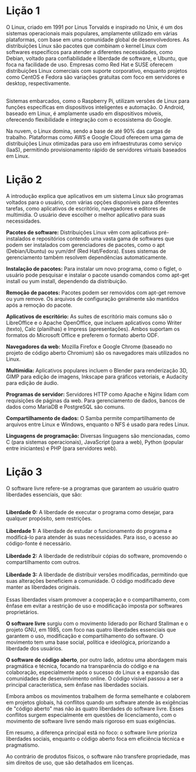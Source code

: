 <h1> Lição 1</h1>
O Linux, criado em 1991 por Linus Torvalds e inspirado no Unix, é um dos sistemas operacionais mais populares, amplamente utilizado em várias plataformas, com base em uma comunidade global de desenvolvedores. As distribuições Linux são pacotes que combinam o kernel Linux com softwares específicos para atender a diferentes necessidades, como Debian, voltado para confiabilidade e liberdade de software, e Ubuntu, que foca na facilidade de uso. Empresas como Red Hat e SUSE oferecem distribuições Linux comerciais com suporte corporativo, enquanto projetos como CentOS e Fedora são variações gratuitas com foco em servidores e desktop, respectivamente.<br><br>

Sistemas embarcados, como o Raspberry Pi, utilizam versões de Linux para funções específicas em dispositivos inteligentes e automação. O Android, baseado em Linux, é amplamente usado em dispositivos móveis, oferecendo flexibilidade e integração com o ecossistema do Google.<br>

Na nuvem, o Linux domina, sendo a base de até 90% das cargas de trabalho. Plataformas como AWS e Google Cloud oferecem uma gama de distribuições Linux otimizadas para uso em infraestruturas como serviço (IaaS), permitindo provisionamento rápido de servidores virtuais baseados em Linux.<br>

<h1>Lição 2</h1>
A introdução explica que aplicativos em um sistema Linux são programas voltados para o usuário, com várias opções disponíveis para diferentes tarefas, como aplicativos de escritório, navegadores e editores de multimídia. O usuário deve escolher o melhor aplicativo para suas necessidades.<br>

<strong>Pacotes de software:</strong> Distribuições Linux vêm com aplicativos pré-instalados e repositórios contendo uma vasta gama de softwares que podem ser instalados com gerenciadores de pacotes, como o apt (Debian/Ubuntu) ou yum/dnf (Red Hat/Fedora). Esses sistemas de gerenciamento também resolvem dependências automaticamente.<br>

<strong>Instalação de pacotes:</strong> Para instalar um novo programa, como o figlet, o usuário pode pesquisar e instalar o pacote usando comandos como apt-get install ou yum install, dependendo da distribuição.<br>

<strong>Remoção de pacotes:</strong> Pacotes podem ser removidos com apt-get remove ou yum remove. Os arquivos de configuração geralmente são mantidos após a remoção do pacote.<br>

<strong>Aplicativos de escritório:</strong> As suítes de escritório mais comuns são o LibreOffice e o Apache OpenOffice, que incluem aplicativos como Writer (texto), Calc (planilhas) e Impress (apresentações). Ambos suportam os formatos do Microsoft Office e preferem o formato aberto ODF.<br>

<strong>Navegadores da web:</strong> Mozilla Firefox e Google Chrome (baseado no projeto de código aberto Chromium) são os navegadores mais utilizados no Linux.<br>

<strong>Multimídia:</strong> Aplicativos populares incluem o Blender para renderização 3D, GIMP para edição de imagens, Inkscape para gráficos vetoriais, e Audacity para edição de áudio.<br>

<strong>Programas de servidor:</strong> Servidores HTTP como Apache e Nginx lidam com requisições de páginas da web. Para gerenciamento de dados, bancos de dados como MariaDB e PostgreSQL são comuns.<br>

<strong>Compartilhamento de dados:</strong> O Samba permite compartilhamento de arquivos entre Linux e Windows, enquanto o NFS é usado para redes Linux.<br>

<strong>Linguagens de programação:</strong> Diversas linguagens são mencionadas, como C (para sistemas operacionais), JavaScript (para a web), Python (popular entre iniciantes) e PHP (para servidores web).<br>

<h1>Lição 3</h1>
O software livre refere-se a programas que garantem ao usuário quatro liberdades essenciais, que são:<br><br>

<strong>Liberdade 0:</strong> A liberdade de executar o programa como desejar, para qualquer propósito, sem restrições.<br><br>
<strong>Liberdade 1:</strong> A liberdade de estudar o funcionamento do programa e modificá-lo para atender às suas necessidades. Para isso, o acesso ao código-fonte é necessário.<br><br>
<strong>Liberdade 2:</strong> A liberdade de redistribuir cópias do software, promovendo o compartilhamento com outros.<br><br>
<strong>Liberdade 3:</strong> A liberdade de distribuir versões modificadas, permitindo que suas alterações beneficiem a comunidade. O código modificado deve manter as liberdades originais.<br><br>
Essas liberdades visam promover a cooperação e o compartilhamento, com ênfase em evitar a restrição de uso e modificação imposta por softwares proprietários.<br>

<strong>O software livre</strong> surgiu com o movimento liderado por Richard Stallman e o projeto GNU, em 1985, com foco nas quatro liberdades essenciais que garantem o uso, modificação e compartilhamento do software. O movimento tem uma base social, política e ideológica, priorizando a liberdade dos usuários.<br>

<strong>O software de código aberto</strong>, por outro lado, adotou uma abordagem mais pragmática e técnica, focando na transparência do código e na colaboração, especialmente após o sucesso do Linux e a expansão das comunidades de desenvolvimento online. O código visível passou a ser a principal característica, sem ênfase nas liberdades sociais.

Embora ambos os movimentos trabalhem de forma semelhante e colaborem em projetos globais, há conflitos quando um software atende às exigências de "código aberto" mas não às quatro liberdades do software livre. Esses conflitos surgem especialmente em questões de licenciamento, com o movimento de software livre sendo mais rigoroso em suas exigências.

Em resumo, a diferença principal está no foco: o software livre prioriza liberdades sociais, enquanto o código aberto foca em eficiência técnica e pragmatismo.

 Ao contrário de produtos físicos, o software não transfere propriedade, mas sim direitos de uso, que são detalhados em licenças.
